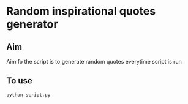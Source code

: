 # Random inspirational quotes generator

## Aim
Aim fo the script is to generate random quotes everytime script is run

## To use
```python script.py```
